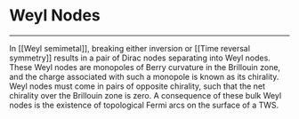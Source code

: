 # Weyl Nodes
---
In [[Weyl semimetal]], breaking either inversion or [[Time reversal symmetry]] results in a pair of Dirac nodes separating into Weyl nodes. These Weyl nodes are monopoles of Berry curvature in the Brillouin zone, and the charge associated with such a monopole is known as its chirality. Weyl nodes must come in pairs of opposite chirality, such that the net chirality over the Brillouin zone is zero. A consequence of these bulk Weyl nodes is the existence of topological Fermi arcs on the surface of a TWS. 